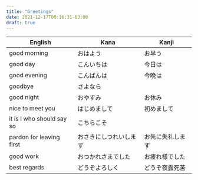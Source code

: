 ```yaml
---
title: "Greetings"
date: 2021-12-17T00:16:31-03:00
draft: true
---
```

| English                   | Kana                   | Kanji            |
|---------------------------|------------------------|------------------|
| good morning              | おはよう               | お早う           |
| good day                  | こんいちは             | 今日は           |
| good evening              | こんばんは             | 今晩は           |
| goodbye                   | さよなら               |                  |
| good night                | おやすみ               | お休み           |
| nice to meet you          | はじめまして           | 初めまして       |
| it is I who should say so | こちらこそ             |                  |
| pardon for leaving first  | おさきにしつれいします | お先に失礼します |
| good work                 | おつかれさまでした     | お疲れ様でした   |
| best regards              | どうぞよろしく         | どうぞ夜露死苦   |
